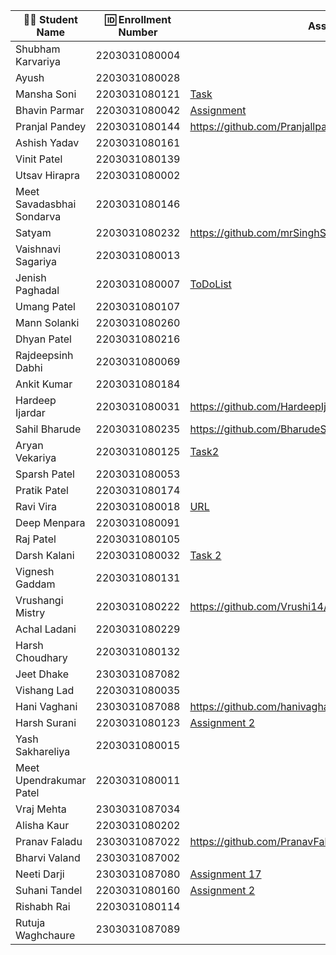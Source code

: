 | 👩‍🎓 Student Name | 🆔 Enrollment Number | Assignment 17 URL | GitHub Repo |
|-----------------|-------------------|------------|-------------|
| Shubham Karvariya | 2203031080004 | | |
| Ayush | 2203031080028 | | |
| Mansha Soni | 2203031080121 | [Task](https://github.com/mansha-6/NodeJS101/blob/main/todo.js)|[Github](https://github.com/mansha-6/NodeJS101) |
| Bhavin Parmar | 2203031080042 |[Assignment](https://github.com/bhavinSOL/NodeJS_Task/blob/main/TODO/main.js) |[GitHub](https://github.com/bhavinSOL/NodeJS_Task) |
| Pranjal Pandey | 2203031080144 |https://github.com/Pranjallpandey1504/NodeJS101/blob/main/todo.js | https://github.com/Pranjallpandey1504/NodeJS101|
| Ashish Yadav | 2203031080161 | | |
| Vinit Patel | 2203031080139 | | |
| Utsav Hirapra | 2203031080002 | | |
| Meet Savadasbhai Sondarva | 2203031080146 | | |
| Satyam | 2203031080232 |https://github.com/mrSinghSatyam/OpenTalkJS/blob/main/todo.js |https://github.com/mrSinghSatyam/OpenTalkJS |
| Vaishnavi Sagariya | 2203031080013 | | |
| Jenish Paghadal | 2203031080007 |[ToDoList](https://github.com/ItsJESH/NodeJS101/blob/main/ToDoList/index.js) |[Github](https://github.com/ItsJESH/NodeJS101/) |
| Umang Patel | 2203031080107 | | |
| Mann Solanki | 2203031080260 | | |
| Dhyan Patel | 2203031080216 | | |
| Rajdeepsinh Dabhi | 2203031080069 | | |
| Ankit Kumar | 2203031080184 | | |
| Hardeep Ijardar | 2203031080031 |https://github.com/HardeepIjardar/GenAI/blob/main/todo.js|https://github.com/HardeepIjardar/GenAI|
| Sahil Bharude | 2203031080235 | https://github.com/BharudeSahil/Node_101/blob/main/index.js | https://github.com/BharudeSahil/Node_101 |
| Aryan Vekariya | 2203031080125 |[Task2](https://github.com/aaryanvekariya/Node-JS/blob/node-q2/todo.js)|[Repository](https://github.com/aaryanvekariya/Node-JS/tree/node-q2)|
| Sparsh Patel | 2203031080053 | | |
| Pratik Patel | 2203031080174 | | |
| Ravi Vira | 2203031080018 |[URL](https://github.com/Ravi-vira/OpenTalkJS/blob/TODO/Todo.js) |[git](https://github.com/Ravi-vira/OpenTalkJS/tree/TODO) |
| Deep Menpara | 2203031080091 | | |
| Raj Patel | 2203031080105 | | |
| Darsh Kalani | 2203031080032 | [Task 2](https://github.com/Darshkalani28/NodeJS101/blob/node-q1/todo.js) | [Repo](https://github.com/Darshkalani28/NodeJS101/blob/node-q1)|
| Vignesh Gaddam | 2203031080131 | | |
| Vrushangi Mistry | 2203031080222 | https://github.com/Vrushi14/OpenTalkJS/blob/main/todo.js| https://github.com/Vrushi14/OpenTalkJS/tree/main|
| Achal Ladani | 2203031080229 | | |
| Harsh Choudhary | 2203031080132 | | |
| Jeet Dhake | 2303031087082 | | |
| Vishang Lad | 2203031080035 | | |
| Hani Vaghani | 2303031087088 |https://github.com/hanivaghani/NodeJS101/blob/main/todo.js|https://github.com/hanivaghani/NodeJS101|
| Harsh Surani | 2203031080123 | [Assignment 2](https://github.com/suraniharsh/NodeJS101/blob/main/todo.js) | [Github](https://github.com/suraniharsh/NodeJS101) |
| Yash Sakhareliya | 2203031080015 | | |
| Meet Upendrakumar Patel | 2203031080011 | | |
| Vraj Mehta | 2303031087034 | | |
| Alisha Kaur | 2203031080202 | | |
| Pranav Faladu | 2303031087022 |https://github.com/PranavFaladu/NODEJS101/blob/main/todo.js|https://github.com/PranavFaladu/NODEJS101/tree/main|
| Bharvi Valand | 2303031087002 | | |
| Neeti Darji | 2303031087080 |[Assignment 17](https://github.com/Neetidarji/NodeJS101/blob/main/todo.js)|[Github](https://github.com/Neetidarji/NodeJS101)|
| Suhani Tandel | 2203031080160 |[Assignment 2](https://github.com/SuhaniTandel/NodeJS101/blob/main/todo.js) |[Github](https://github.com/SuhaniTandel/NodeJS101) |
| Rishabh Rai | 2203031080114 | | |
| Rutuja Waghchaure | 2303031087089 | | |
